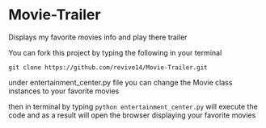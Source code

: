 # Movie-Trailer
Displays my favorite movies info and play there trailer

You can fork this project by typing the following in your terminal

```git clone https://github.com/revive14/Movie-Trailer.git```

under entertainment_center.py file you can change the Movie class instances to your
favorite movies

then in terminal by typing ```python entertainment_center.py``` will execute the code and as a result will open
the browser displaying your favorite movies 
